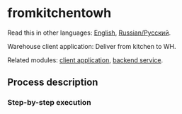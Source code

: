 # fromkitchentowh

Read this in other languages: [English](fromkitchentowh.md), [Russian/Русский](fromkitchentowh.ru.md). 

Warehouse client application: Deliver from kitchen to WH.

Related modules: [client application](../../frontend/warehouseclient.md), [backend service](../../backend/warehousebackend.md).

## Process description

### Step-by-step execution
